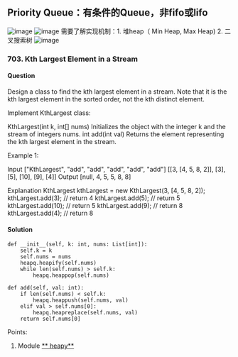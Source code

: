 ## Priority Queue：有条件的Queue，非fifo或lifo
![image](https://user-images.githubusercontent.com/27000065/111044694-20d76280-8418-11eb-99bb-ad60cbfb01f0.png)
![image](https://user-images.githubusercontent.com/27000065/111044703-28970700-8418-11eb-83ce-f5d30717912a.png)
需要了解实现机制：1. 堆heap（ Min Heap, Max Heap) 2. 二叉搜索树
![image](https://user-images.githubusercontent.com/27000065/111044740-62680d80-8418-11eb-8a0c-511904fbe693.png)

### 703. Kth Largest Element in a Stream
#### Question
Design a class to find the kth largest element in a stream. Note that it is the kth largest element in the sorted order, not the kth distinct element.

Implement KthLargest class:

KthLargest(int k, int[] nums) Initializes the object with the integer k and the stream of integers nums.
int add(int val) Returns the element representing the kth largest element in the stream.
 

Example 1:

Input
["KthLargest", "add", "add", "add", "add", "add"]
[[3, [4, 5, 8, 2]], [3], [5], [10], [9], [4]]
Output
[null, 4, 5, 5, 8, 8]

Explanation
KthLargest kthLargest = new KthLargest(3, [4, 5, 8, 2]);
kthLargest.add(3);   // return 4
kthLargest.add(5);   // return 5
kthLargest.add(10);  // return 5
kthLargest.add(9);   // return 8
kthLargest.add(4);   // return 8

#### Solution
```
def __init__(self, k: int, nums: List[int]):
    self.k = k
    self.nums = nums
    heapq.heapify(self.nums)
    while len(self.nums) > self.k:
        heapq.heappop(self.nums)

def add(self, val: int):
    if len(self.nums) < self.k:
        heapq.heappush(self.nums, val)
    elif val > self.nums[0]:
        heapq.heapreplace(self.nums, val)
    return self.nums[0]
```
Points:
1. Module [** heapy**](https://docs.python.org/zh-cn/3/library/heapq.html)
